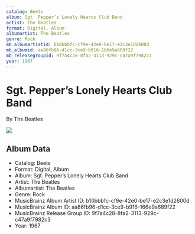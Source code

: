 ```yaml
---
catalog: Beets
album: Sgt. Pepper’s Lonely Hearts Club Band
artist: The Beatles
format: Digital, Album
albumartist: The Beatles
genre: Rock
mb_albumartistid: b10bbbfc-cf9e-42e0-be17-e2c3e1d2600d
mb_albumid: aa86fb96-d1cc-3ce9-b916-166e9a689f22
mb_releasegroupid: 9f7a4c28-8fa2-3113-929c-c47a9f7982c3
year: 1967
---
```


# Sgt. Pepper’s Lonely Hearts Club Band

By The Beatles

![](../../assets/beetscovers/The_Beatles-Sgt_Pepper’s_Lonely_Hearts_Club_Band.jpg)

## Album Data

- Catalog: Beets
- Format: Digital, Album
- Album: Sgt. Pepper’s Lonely Hearts Club Band
- Artist: The Beatles
- Albumartist: The Beatles
- Genre: Rock
- MusicBrainz Album Artist ID: b10bbbfc-cf9e-42e0-be17-e2c3e1d2600d
- MusicBrainz Album ID: aa86fb96-d1cc-3ce9-b916-166e9a689f22
- MusicBrainz Release Group ID: 9f7a4c28-8fa2-3113-929c-c47a9f7982c3
- Year: 1967

